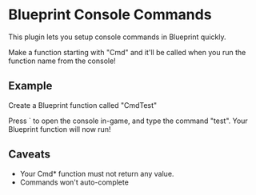 # Blueprint Console Commands

This plugin lets you setup console commands in Blueprint quickly.

Make a function starting with "Cmd" and it'll be called when you run the function name from the console!

## Example

Create a Blueprint function called "CmdTest"

Press \` to open the console in-game, and type the command "test". Your Blueprint function will now run!

## Caveats

* Your Cmd* function must not return any value.
* Commands won't auto-complete
